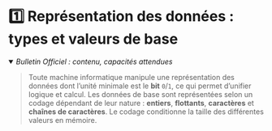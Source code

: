 # 1️⃣ Représentation des données : types et valeurs de base
<details open>
    <summary><i>Bulletin Officiel : contenu, capacités attendues</i></summary>

> Toute machine informatique manipule une représentation des données dont l’unité minimale est le **bit** `0`/`1`, ce qui permet d’unifier logique et calcul. Les données de base sont représentées selon un codage dépendant de leur nature : **entiers**, **flottants**, **caractères** et **chaînes de caractères**. Le codage conditionne la taille des différentes valeurs en mémoire.
</details>
